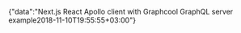 {"data":"Next.js React Apollo client with Graphcool GraphQL server example2018-11-10T19:55:55+03:00"}
